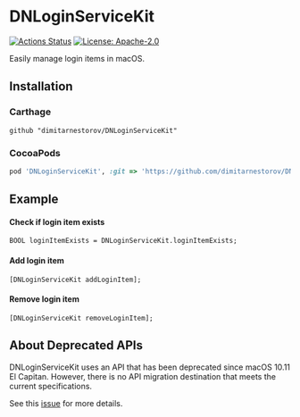 # DNLoginServiceKit
[![Actions Status](https://github.com/dimitarnestorov/DNLoginServiceKit/workflows/CI/badge.svg)](https://github.com/dimitarnestorov/DNLoginServiceKit/actions)
[![License: Apache-2.0](https://img.shields.io/github/license/dimitarnestorov/DNLoginServiceKit.svg)](https://github.com/dimitarnestorov/DNLoginServiceKit/blob/master/LICENSE)

Easily manage login items in macOS.

## Installation

### Carthage

```
github "dimitarnestorov/DNLoginServiceKit"
```

### CocoaPods

```ruby
pod 'DNLoginServiceKit', :git => 'https://github.com/dimitarnestorov/DNLoginServiceKit.git'
```

## Example
#### Check if login item exists
```objc
BOOL loginItemExists = DNLoginServiceKit.loginItemExists;
```

#### Add login item 
```objc
[DNLoginServiceKit addLoginItem];
```

#### Remove login item
```objc
[DNLoginServiceKit removeLoginItem];
```

## About Deprecated APIs
DNLoginServiceKit uses an API that has been deprecated since macOS 10.11 El Capitan. However, there is no API migration destination that meets the current specifications.

See this [issue](https://github.com/Clipy/LoginServiceKit/issues/10) for more details.
